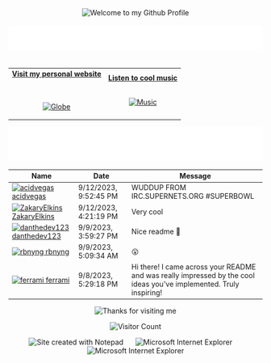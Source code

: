 <!-- "Hero" Header -->
<div align="center">
  <img src="https://github.com/BrunnerLivio/brunnerlivio/blob/master/images/welcome.png?raw=true" style="max-width: 100%;" alt="Welcome to my Github Profile" />
  <br />
  <br />
  <img height="50" alt="My Name is Livio and I like Node.js" src="images/personal_note.svg" />
  <br />
  <br />

</div>

<!-- Social -->
<table width="100%" align="center">
<tr>
<td align="center">
<a href="https://brunnerliv.io">
<strong>Visit my personal website </strong>
<br />
<br />
<br />

<p>

<img alt="Globe" height="80" src="images/globe.gif">
</a>
</p>

</td>


<td align="center">
<a href="https://www.youtube.com/watch?v=3YxaaGgTQYM&ab_channel=EvanescenceVEVO">
<strong>Listen to cool music</strong>
<br />
<br />


<p>
<img height="100" alt="Music" src="images/music.gif"> 
</a>
</p>

</td>
</tr>
</table>

<div align="center">
<a href="https://github.com/BrunnerLivio/brunnerlivio/issues/62#issuecomment-new"><img src="images/guestbook.svg"></a> 
</div>

<!-- Guestbook -->
| Name | Date | Message |
|---|---|---|
| <a href="https://github.com/acidvegas"><img width="24" src="https://avatars.githubusercontent.com/u/14335118?s=24&u=8eb5b7c6a097c5350577bd278f3d4278b4c41409&v=4" alt="acidvegas" /> acidvegas</a> |9/12/2023, 9:52:45 PM|WUDDUP FROM IRC.SUPERNETS.ORG #SUPERBOWL|
| <a href="https://github.com/ZakaryElkins"><img width="24" src="https://avatars.githubusercontent.com/u/138543583?s=24&v=4" alt="ZakaryElkins" /> ZakaryElkins</a> |9/12/2023, 4:21:19 PM|Very cool|
| <a href="https://github.com/danthedev123"><img width="24" src="https://avatars.githubusercontent.com/u/54577461?s=24&u=71bb66b4937bb02a3522b9e69e6fac6a74a6197b&v=4" alt="danthedev123" /> danthedev123</a> |9/9/2023, 3:59:27 PM|Nice readme 💯|
| <a href="https://github.com/rbnyng"><img width="24" src="https://avatars.githubusercontent.com/u/59581322?s=24&v=4" alt="rbnyng" /> rbnyng</a> |9/9/2023, 5:09:34 AM|😮|
| <a href="https://github.com/ferrami"><img width="24" src="https://avatars.githubusercontent.com/u/86069304?s=24&u=6d6e9286688a8dd741b80ac6ba542fad0b6048b8&v=4" alt="ferrami" /> ferrami</a> |9/8/2023, 5:29:18 PM|Hi there! I came across your README and was really impressed by the cool ideas you've implemented. Truly inspiring!|
<!-- /Guestbook -->

<!-- Footer -->

<div align="center">

<img height="120" alt="Thanks for visiting me" width="100%" src="https://raw.githubusercontent.com/BrunnerLivio/brunnerlivio/master/images/marquee.svg" />
<br />

![Visitor Count](https://profile-counter.glitch.me/brunnerlivio/count.svg)


<img src="https://raw.githubusercontent.com/BrunnerLivio/brunnerlivio/master/images/notepad.gif" alt="Site created with Notepad" height="30" />
<!-- "margin-right: whatever;" -->
<span>&nbsp;&nbsp;&nbsp;&nbsp;</span>  
<img src="https://raw.githubusercontent.com/BrunnerLivio/brunnerlivio/master/images/ie_logo.gif" alt="Microsoft Internet Explorer" />
<span>&nbsp;&nbsp;&nbsp;&nbsp;</span>  
<img src="https://raw.githubusercontent.com/BrunnerLivio/brunnerlivio/master/images/noframes.gif" alt="Microsoft Internet Explorer" />

</div>
